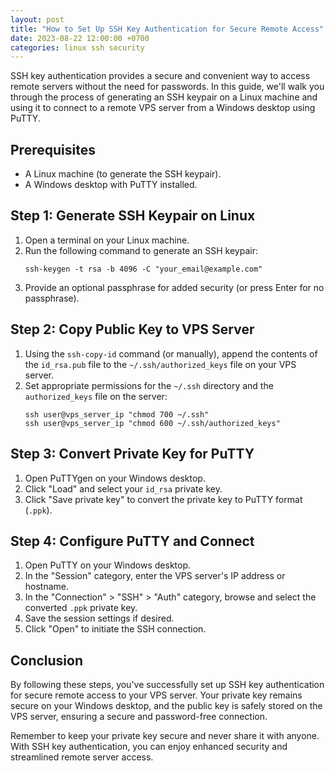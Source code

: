 ```yaml
---
layout: post
title: "How to Set Up SSH Key Authentication for Secure Remote Access"
date: 2023-08-22 12:00:00 +0700
categories: linux ssh security
---
```


SSH key authentication provides a secure and convenient way to access remote servers without the need for passwords. In this guide, we'll walk you through the process of generating an SSH keypair on a Linux machine and using it to connect to a remote VPS server from a Windows desktop using PuTTY.

## Prerequisites

- A Linux machine (to generate the SSH keypair).
- A Windows desktop with PuTTY installed.

## Step 1: Generate SSH Keypair on Linux

1. Open a terminal on your Linux machine.
2. Run the following command to generate an SSH keypair:
   ```
   ssh-keygen -t rsa -b 4096 -C "your_email@example.com"
   ```
3. Provide an optional passphrase for added security (or press Enter for no passphrase).

## Step 2: Copy Public Key to VPS Server

1. Using the `ssh-copy-id` command (or manually), append the contents of the `id_rsa.pub` file to the `~/.ssh/authorized_keys` file on your VPS server.
2. Set appropriate permissions for the `~/.ssh` directory and the `authorized_keys` file on the server:
   ```
   ssh user@vps_server_ip "chmod 700 ~/.ssh"
   ssh user@vps_server_ip "chmod 600 ~/.ssh/authorized_keys"
   ```

## Step 3: Convert Private Key for PuTTY

1. Open PuTTYgen on your Windows desktop.
2. Click "Load" and select your `id_rsa` private key.
3. Click "Save private key" to convert the private key to PuTTY format (`.ppk`).

## Step 4: Configure PuTTY and Connect

1. Open PuTTY on your Windows desktop.
2. In the "Session" category, enter the VPS server's IP address or hostname.
3. In the "Connection" > "SSH" > "Auth" category, browse and select the converted `.ppk` private key.
4. Save the session settings if desired.
5. Click "Open" to initiate the SSH connection.

## Conclusion

By following these steps, you've successfully set up SSH key authentication for secure remote access to your VPS server. Your private key remains secure on your Windows desktop, and the public key is safely stored on the VPS server, ensuring a secure and password-free connection.

Remember to keep your private key secure and never share it with anyone. With SSH key authentication, you can enjoy enhanced security and streamlined remote server access.

